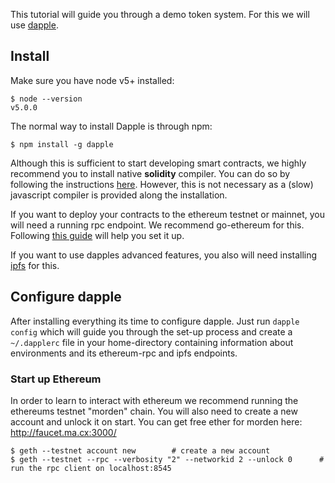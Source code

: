 This tutorial will guide you through a demo token system. For this we will use
[dapple](http://dapple.readthedocs.io/en/latest/).

## Install

Make sure you have node v5+ installed:
```
$ node --version
v5.0.0
```

The normal way to install Dapple is through npm:

```
$ npm install -g dapple
```

Although this is sufficient to start developing smart contracts, we highly
recommend you to install native **solidity** compiler. You can do so by
following the instructions [here](https://solidity.readthedocs.org/en/latest/installing-solidity.html).
However, this is not necessary as a (slow) javascript compiler is provided along the installation.

If you want to deploy your contracts to the ethereum testnet or mainnet, you
will need a running rpc endpoint. We recommend go-ethereum for this. Following
[this guide](https://github.com/ethereum/go-ethereum/wiki/Building-Ethereum)
will help you set it up.

If you want to use dapples advanced features, you also will need installing
[ipfs](https://ipfs.io/docs/install/) for this.

## Configure dapple

After installing everything its time to configure dapple.
Just run `dapple config` which will guide you through the set-up process and
create a `~/.dapplerc` file in your home-directory containing information about
environments and its ethereum-rpc and ipfs endpoints.

### Start up Ethereum

In order to learn to interact with ethereum we recommend running the ethereums 
testnet "morden" chain. You will also need to create a new account and unlock it on start.
You can get free ether for morden here: http://faucet.ma.cx:3000/
```
$ geth --testnet account new        # create a new account
$ geth --testnet --rpc --verbosity "2" --networkid 2 --unlock 0      # run the rpc client on localhost:8545
```
